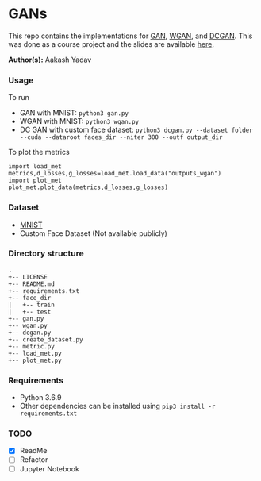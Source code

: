 # GANs

This repo contains the implementations for [GAN](https://arxiv.org/abs/1406.2661), [WGAN](https://arxiv.org/abs/1701.07875), and [DCGAN](https://arxiv.org/abs/1511.06434). This was done as a course project and the slides are available [here](https://nimrobotics.github.io/assets/projects/gan.pdf).

**Author(s):** Aakash Yadav

### Usage
To run 
  - GAN with MNIST: `python3 gan.py`
  - WGAN with MNIST: `python3 wgan.py`
  - DC GAN with custom face dataset: `python3 dcgan.py --dataset folder --cuda --dataroot faces_dir --niter 300 --outf output_dir`

To plot the metrics
```
import load_met
metrics,d_losses,g_losses=load_met.load_data("outputs_wgan")
import plot_met
plot_met.plot_data(metrics,d_losses,g_losses)
``` 
 
### Dataset
  - [MNIST](http://yann.lecun.com/exdb/mnist/)
  - Custom Face Dataset (Not available publicly)

### Directory structure
	.
	+-- LICENSE
	+-- README.md
	+-- requirements.txt
	+-- face_dir
	|   +-- train
	|   +-- test
	+-- gan.py
	+-- wgan.py
	+-- dcgan.py
	+-- create_dataset.py
	+-- metric.py
	+-- load_met.py
	+-- plot_met.py
	

### Requirements
  - Python 3.6.9
  - Other dependencies can be installed using `pip3 install -r requirements.txt`
  
### TODO
  - [x] ReadMe
  - [ ] Refactor
  - [ ] Jupyter Notebook
